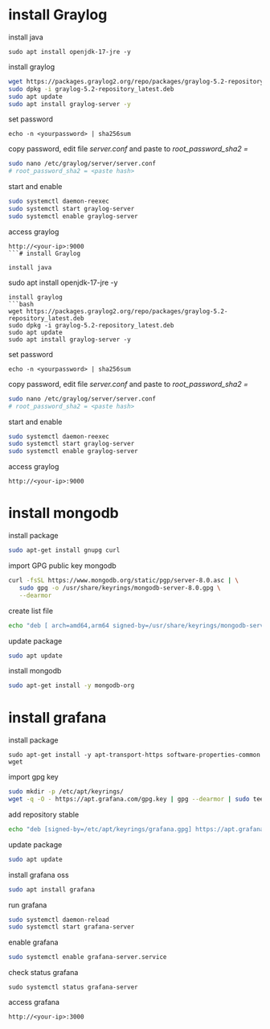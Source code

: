 # install Graylog

install java
```
sudo apt install openjdk-17-jre -y
```
install graylog
```bash
wget https://packages.graylog2.org/repo/packages/graylog-5.2-repository_latest.deb
sudo dpkg -i graylog-5.2-repository_latest.deb
sudo apt update
sudo apt install graylog-server -y
```

set password
```
echo -n <yourpassword> | sha256sum
```

copy password, edit file *server.conf* and paste to *root_password_sha2 = <paste hash>*
```bash
sudo nano /etc/graylog/server/server.conf
# root_password_sha2 = <paste hash>
```

start and enable
```bash
sudo systemctl daemon-reexec
sudo systemctl start graylog-server
sudo systemctl enable graylog-server
```

access graylog
```
http://<your-ip>:9000
```# install Graylog

install java
```
sudo apt install openjdk-17-jre -y
```
install graylog
```bash
wget https://packages.graylog2.org/repo/packages/graylog-5.2-repository_latest.deb
sudo dpkg -i graylog-5.2-repository_latest.deb
sudo apt update
sudo apt install graylog-server -y
```

set password
```
echo -n <yourpassword> | sha256sum
```

copy password, edit file *server.conf* and paste to *root_password_sha2 = <paste hash>*
```bash
sudo nano /etc/graylog/server/server.conf
# root_password_sha2 = <paste hash>
```

start and enable
```bash
sudo systemctl daemon-reexec
sudo systemctl start graylog-server
sudo systemctl enable graylog-server
```

access graylog
```
http://<your-ip>:9000
```

# install mongodb

install package
```bash
sudo apt-get install gnupg curl
```

import GPG public key mongodb
```bash
curl -fsSL https://www.mongodb.org/static/pgp/server-8.0.asc | \
   sudo gpg -o /usr/share/keyrings/mongodb-server-8.0.gpg \
   --dearmor
```

create list file
```bash
echo "deb [ arch=amd64,arm64 signed-by=/usr/share/keyrings/mongodb-server-8.0.gpg ] https://repo.mongodb.org/apt/ubuntu noble/mongodb-org/8.0 multiverse" | sudo tee /etc/apt/sources.list.d/mongodb-org-8.0.list
```

update package
```bash
sudo apt update
```

install mongodb
```bash
sudo apt-get install -y mongodb-org
```

# install grafana

install package
```
sudo apt-get install -y apt-transport-https software-properties-common wget
```

import gpg key
```bash
sudo mkdir -p /etc/apt/keyrings/
wget -q -O - https://apt.grafana.com/gpg.key | gpg --dearmor | sudo tee /etc/apt/keyrings/grafana.gpg > /dev/null
```

add repository stable
```bash
echo "deb [signed-by=/etc/apt/keyrings/grafana.gpg] https://apt.grafana.com stable main" | sudo tee -a /etc/apt/sources.list.d/grafana.list
```

update package
```bash
sudo apt update
```

install grafana oss
```bash
sudo apt install grafana
```

run grafana
```bash
sudo systemctl daemon-reload
sudo systemctl start grafana-server
```

enable grafana
```bash
sudo systemctl enable grafana-server.service
```

check status grafana
```
sudo systemctl status grafana-server
```

access grafana
```
http://<your-ip>:3000
```
